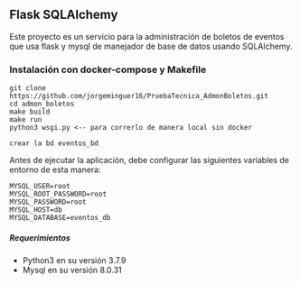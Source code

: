 ## Flask SQLAlchemy

Este proyecto es un servicio para la administración de boletos de eventos que usa flask y mysql de manejador de base de datos usando SQLAlchemy.

### Instalación con docker-compose y Makefile

```
git clone https://github.com/jorgeminguer16/PruebaTecnica_AdmonBoletos.git
cd admon_boletos
make build
make run
python3 wsgi.py <-- para correrlo de manera local sin docker

crear la bd eventos_bd

```
Antes de ejecutar la aplicación, debe configurar las siguientes variables de entorno de esta manera:
```
MYSQL_USER=root
MYSQL_ROOT_PASSWORD=root
MYSQL_PASSWORD=root
MYSQL_HOST=db
MYSQL_DATABASE=eventos_db
```

##### Requerimientos

* Python3 en su versión 3.7.9
* Mysql en su versión 8.0.31

